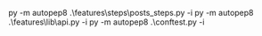 py -m autopep8 .\features\steps\posts_steps.py -i
py -m autopep8 .\features\lib\api.py -i
py -m autopep8 .\conftest.py -i
